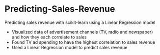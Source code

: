 # Predicting-Sales-Revenue
Predicting sales revenue with scikit-learn using a Linear Regression model
* Visualized data of advertisement channels (TV, radio and newspaper) and how they each correlate to sales 
* Found TV ad spending to have the highest correlation to sales revenue
* Used a Linear Regression model to predict sales revenue 
